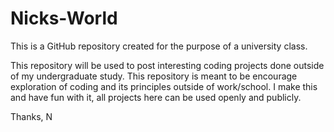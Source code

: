 # Nicks-World
This is a GitHub repository created for the purpose of a university class.

This repository will be used to post interesting coding projects done outside of my undergraduate study.
This repository is meant to be encourage exploration of coding and its principles outside of work/school.
I make this and have fun with it, all projects here can be used openly and publicly.

Thanks,
N

